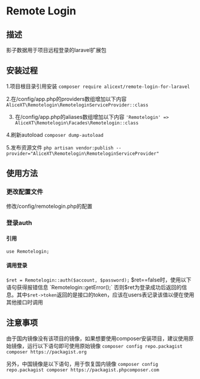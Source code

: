 # Remote Login

## 描述
影子数据用于项目远程登录的laravel扩展包

## 安装过程
1.项目根目录引用安装
`composer require alicext/remote-login-for-laravel`

2.在/config/app.php的providers数组增加以下内容
`AliceXT\Remotelogin\RemoteloginServiceProvider::class`

3. 在/config/app.php的aliases数组增加以下内容
`'Remotelogin' => AliceXT\Remotelogin\Facades\Remotelogin::class`

4.刷新autoload
`composer dump-autoload`

5.发布资源文件
`php artisan vendor:publish --provider="AliceXT\Remotelogin\RemoteloginServiceProvider" `

## 使用方法
### 更改配置文件
修改/config/remotelogin.php的配置

### 登录auth
#### 引用
`use Remotelogin;`
#### 调用登录
`$ret = Remotelogin::auth($account, $password);`
$ret==false时，使用以下语句获得报错信息
`Remotelogin::getError();`
否则$ret为登录成功后返回的信息。其中`$ret->token`返回的是接口的token，应该在users表记录该值以便在使用其他接口时调用

## 注意事项
由于国内镜像没有该项目的镜像，如果想要使用composer安装项目，建议使用原始镜像，运行以下语句即可使用原始镜像
`composer config repo.packagist composer https://packagist.org`

另外，中国镜像是以下语句，用于恢复国内镜像
`composer config repo.packagist composer https://packagist.phpcomposer.com`
